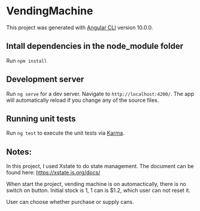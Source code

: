 # VendingMachine

This project was generated with [Angular CLI](https://github.com/angular/angular-cli) version 10.0.0.

## Intall dependencies in the node_module folder

Run `npm install`

## Development server

Run `ng serve` for a dev server. Navigate to `http://localhost:4200/`. The app will automatically reload if you change any of the source files.


## Running unit tests

Run `ng test` to execute the unit tests via [Karma](https://karma-runner.github.io).

## Notes:

In this project, I used Xstate to do state management. The document can be found here: https://xstate.js.org/docs/

When start the project, vending machine is on automactically, there is no switch on button. Initial stock is 1, 1 can is $1.2, which user can not reset it.

User can choose whether purchase or supply cans.




